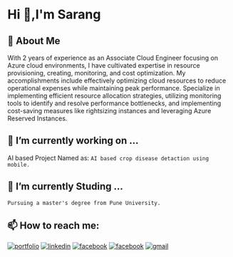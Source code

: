 

# Hi 👋,I'm Sarang 


## 🚀 About Me

With 2 years of experience as an Associate Cloud Engineer focusing on Azure cloud environments, I have cultivated expertise in resource provisioning, creating, monitoring, and cost optimization. My accomplishments include effectively optimizing cloud resources to reduce operational expenses while maintaining peak performance. Specialize in implementing efficient resource allocation strategies, utilizing monitoring tools to identify and resolve performance bottlenecks, and implementing cost-saving measures like rightsizing instances and leveraging Azure Reserved Instances.


## 🔭 I’m currently working on ...

  AI based Project Named as: `AI based crop disease detaction using mobile.`


## 🌱 I’m currently Studing ...
  
   `Pursuing a master's degree from Pune University.`

## 📫 How to reach me: 

[![portfolio](https://img.shields.io/badge/my_portfolio-000?style=for-the-badge&logo=ko-fi&logoColor=white)](https://saranglokhande.me/)
[![linkedin](https://img.shields.io/badge/linkedin-0A66C2?style=for-the-badge&logo=linkedin&logoColor=white)](https://www.linkedin.com/in/sarang-lokhande-bb7a19191/)
[![facebook](https://img.shields.io/badge/Instagram-E4405F?style=for-the-badge&logo=instagram&logoColor=white)](https://www.instagram.com/sarang_246/?hl=en)
[![facebook](https://img.shields.io/badge/Facebook-1877F2?style=for-the-badge&logo=facebook&logoColor=white)](https://www.facebook.com/saranglokhande657)
[![gmail](https://img.shields.io/badge/Gmail-D14836?style=for-the-badge&logo=gmail&logoColor=white)](https://mail.google.com/mail/u/0/#sent?compose=CllgCJlGVVvNfgNJNcFDXvJsPBVQFLlrvPHlWMWDlPvcszzQcjbMwWKkjBrGMbdxpkdrwznDDVV)


